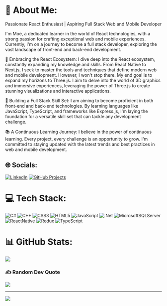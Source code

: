 # 💫 About Me:
Passionate React Enthusiast | Aspiring Full Stack Web and Mobile Developer

I'm Moe, a dedicated learner in the world of React technologies, with a strong passion for crafting exceptional web and mobile experiences. Currently, I'm on a journey to become a full stack developer, exploring the vast landscape of front-end and back-end development.

🚀 Embracing the React Ecosystem: I dive deep into the React ecosystem, constantly expanding my knowledge and skills. From React Native to Next.js, I seek to master the tools and techniques that define modern web and mobile development. However, I won't stop there. My end goal is to expand my horizons to Three.js. I aim to delve into the world of 3D graphics and immersive experiences, leveraging the power of Three.js to create stunning visualizations and interactive applications.

🔨 Building a Full Stack Skill Set: I am aiming to become proficient in both front-end and back-end technologies. By learning languages like JavaScript, TypeScript, and frameworks like Express.js, I'm laying the foundation for a versatile skill set that can tackle any development challenge.

📚 A Continuous Learning Journey: I believe in the power of continuous learning. Every project, every challenge is an opportunity to grow. I'm committed to staying updated with the latest trends and best practices in web and mobile development.


## 🌐 Socials:
[![LinkedIn](https://img.shields.io/badge/LinkedIn-%230077B5.svg?logo=linkedin&logoColor=white)](https://linkedin.com/in/MoeAlameh) 
[![GitHub Projects](https://img.shields.io/badge/Project_Directory-%230077B5.svg?logo=Github&logoColor=white)](https://github.com/MoeInL/Project_Directory) 

# 💻 Tech Stack:
![C#](https://img.shields.io/badge/c%23-%23239120.svg?style=for-the-badge&logo=c-sharp&logoColor=white) 
![C++](https://img.shields.io/badge/c++-%2300599C.svg?style=for-the-badge&logo=c%2B%2B&logoColor=white) 
![CSS3](https://img.shields.io/badge/css3-%231572B6.svg?style=for-the-badge&logo=css3&logoColor=white) 
![HTML5](https://img.shields.io/badge/html5-%23E34F26.svg?style=for-the-badge&logo=html5&logoColor=white) 
![JavaScript](https://img.shields.io/badge/javascript-%23323330.svg?style=for-the-badge&logo=javascript&logoColor=%23F7DF1E) 
![.Net](https://img.shields.io/badge/.NET-5C2D91?style=for-the-badge&logo=.net&logoColor=white) 
![MicrosoftSQLServer](https://img.shields.io/badge/Microsoft%20SQL%20Sever-CC2927?style=for-the-badge&logo=microsoft%20sql%20server&logoColor=white)
![ReactNative](https://img.shields.io/badge/React_Native-blue?style=for-the-badge&logo=react&logoColor=white)
![Redux](https://img.shields.io/badge/Redux-purple?style=for-the-badge&logo=redux&logoColor=white)
![TypeScript](https://img.shields.io/badge/TypeScript-orange?style=for-the-badge&logo=TypeScript&logoColor=white)

# 📊 GitHub Stats:
![](https://github-readme-streak-stats.herokuapp.com/?user=MoeInL&theme=gotham&hide_border=false)<br/>

### ✍️ Random Dev Quote
![](https://quotes-github-readme.vercel.app/api?type=vetical&theme=gruvbox)

---
[![](https://visitcount.itsvg.in/api?id=MoeInL&icon=2&color=3)](https://visitcount.itsvg.in)

<!-- Proudly created with GPRM ( https://gprm.itsvg.in ) -->
